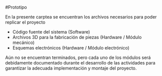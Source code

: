 #Prototipo

En la presente carptea se encuentran los archivos necesarios para poder replicar el proyecto

- Código fuente del sistema (Software)
- Archivos 3D para la fabricación de piezas (Hardware / Módulo mecánico)
- Esquemas electrónicos (Hardware / Módulo electrónico)

Aún no se encuentran terminados, pero cada uno de los módulos será debidamente documentado durante el desarrollo de las actividades para garantizar la adecuada implementación y montaje del proyecto.
